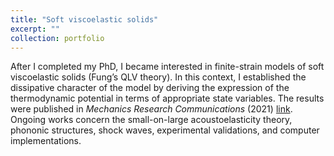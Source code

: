 ```yaml
---
title: "Soft viscoelastic solids"
excerpt: ""
collection: portfolio
---
```


After I completed my PhD, I became interested in finite-strain models of soft viscoelastic solids (Fung’s QLV theory). In this context, I established the dissipative character of the model by deriving the expression of the thermodynamic potential in terms of appropriate state variables. The results were published in <i>Mechanics Research Communications</i> (2021) [link](/publication/2020-12-05-mrc). Ongoing works concern the small-on-large acoustoelasticity theory, phononic structures, shock waves, experimental validations, and computer implementations.